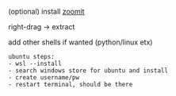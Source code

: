 (optional) install [zoomit](https://docs.microsoft.com/en-us/sysinternals/downloads/zoomit)

right-drag -> extract

add other shells if wanted (python/linux etx)
    
    ubuntu steps:
    - wsl --install
    - search windows store for ubuntu and install
    - create username/pw
    - restart terminal, should be there